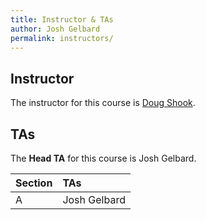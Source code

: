 ```yaml
---
title: Instructor & TAs
author: Josh Gelbard
permalink: instructors/
---
```


## Instructor

The instructor for this course is [Doug Shook](http://www.cse.wustl.edu/~dshook).

## TAs

The **Head TA** for this course is Josh Gelbard.

<table markdown="0">
	<thead>
		<tr>
			<th>Section</th>
			<th style="text-align: left">TAs</th>
		</tr>
	</thead>
	<tbody>
		<tr>
			<td rowspan="8">A</td>
			<td style="text-align: left">Josh Gelbard</td>
		</tr>
	</tbody>
</table>


